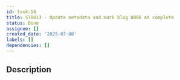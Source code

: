 ```yaml
---
id: task-58
title: ST0013 - Update metadata and mark blog 0006 as complete
status: Done
assignee: []
created_date: '2025-07-08'
labels: []
dependencies: []
---
```


## Description
